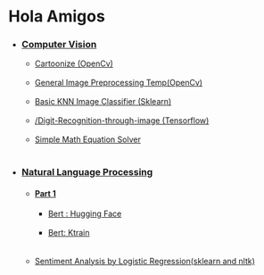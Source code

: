 # Hola Amigos <br>
<ul>
<li><h3><b><a href="https://github.com/r-sajal/DeepLearning-/tree/master/ComputerVision">Computer Vision</a></b></h3>
<ul><li><a href="https://github.com/r-sajal/DeepLearning-/blob/master/ComputerVision/cartoonize.py">Cartoonize (OpenCv)</a></li><br>
<li><a href="https://github.com/r-sajal/DeepLearning-/blob/master/ComputerVision/ImagePreprocessing">General Image Preprocessing Temp(OpenCv)</a></li><br>
 <li><a href="https://github.com/r-sajal/DeepLearning-/blob/master/ComputerVision/knn-image-classifier.ipynb">Basic KNN Image Classifier (Sklearn)</a></li><br>
 <li><a href="https://github.com/r-sajal/Digit-Recognition-through-image---Coursera">/Digit-Recognition-through-image (Tensorflow)</a></li><br>
 <li><a href="https://github.com/r-sajal/DeepLearning-/tree/master/ComputerVision/Math%20simple%20expression%20Solver">Simple Math Equation Solver</a></li><br>

</ul>
</li>
  
<li><h3><b><a href="https://github.com/r-sajal/DeepLearning-/tree/master/Natural-Language-Processing">Natural Language Processing</a></b></h3>
<ul><li><h4><a href="https://github.com/r-sajal/DeepLearning-/tree/master/Natural-Language-Processing/Part%201">Part 1</a></h4>
<ul><li><a href="https://github.com/r-sajal/DeepLearning-/blob/master/Natural-Language-Processing/Part%201/bert_hugging_github.ipynb">Bert : Hugging Face</a></li><br>
 <li><a href="https://github.com/r-sajal/DeepLearning-/blob/master/Natural-Language-Processing/Part%201/bert_ktrain_for_github.ipynb">Bert: Ktrain</a></li><br></ul><br>
 <li><a href="https://github.com/r-sajal/Sentiment-Analysis---imdb-review">Sentiment Analysis by Logistic Regression(sklearn and nltk)</a></li><br></ul><br>
 
</li>
 
</ul>
</li>

</ul>

